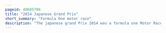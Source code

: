 ```yaml
---
pageid: 40685706
title: "2014 Japanese Grand Prix"
short_summary: "Formula One motor race"
description: "The japanese grand Prix 2014 was a formula one Motor Race held on october 5 2014 at the Suzuka Circuit in Suzuka Mie. It was the 15th Race of the 2014 Fia Formula one World Championship and the 30th Formula one japanese grand Prix. Lewis Hamilton from second Place won the 44-lap Race. Nico Rosberg was second and red Bull racing Driver sebastian Vettel third. It was Hamilton's eighth Victory of the Season and 30th of his Formula one Career."
---
```

